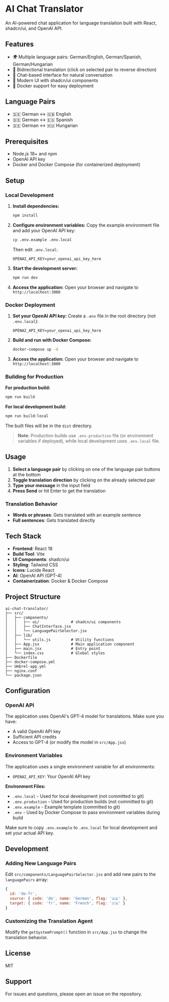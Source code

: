 # AI Chat Translator

An AI-powered chat application for language translation built with React, shadcn/ui, and OpenAI API.

## Features

- 🌍 Multiple language pairs: German/English, German/Spanish, German/Hungarian
- 🔄 Bidirectional translation (click on selected pair to reverse direction)
- 💬 Chat-based interface for natural conversation
- 🎨 Modern UI with shadcn/ui components
- 🐳 Docker support for easy deployment

## Language Pairs

- 🇩🇪 German ↔ 🇬🇧 English
- 🇩🇪 German ↔ 🇪🇸 Spanish
- 🇩🇪 German ↔ 🇭🇺 Hungarian

## Prerequisites

- Node.js 18+ and npm
- OpenAI API key
- Docker and Docker Compose (for containerized deployment)

## Setup

### Local Development

1. **Install dependencies:**
   ```bash
   npm install
   ```

2. **Configure environment variables:**
   Copy the example environment file and add your OpenAI API key:
   ```bash
   cp .env.example .env.local
   ```
   
   Then edit `.env.local`:
   ```env
   OPENAI_API_KEY=your_openai_api_key_here
   ```

3. **Start the development server:**
   ```bash
   npm run dev
   ```

4. **Access the application:**
   Open your browser and navigate to `http://localhost:3000`

### Docker Deployment

1. **Set your OpenAI API key:**
   Create a `.env` file in the root directory (not `.env.local`):
   ```env
   OPENAI_API_KEY=your_openai_api_key_here
   ```

2. **Build and run with Docker Compose:**
   ```bash
   docker-compose up -d
   ```

3. **Access the application:**
   Open your browser and navigate to `http://localhost:3000`

### Building for Production

**For production build:**
```bash
npm run build
```

**For local development build:**
```bash
npm run build:local
```

The built files will be in the `dist` directory.

> **Note**: Production builds use `.env.production` file (or environment variables if deployed), while local development uses `.env.local` file.

## Usage

1. **Select a language pair** by clicking on one of the language pair buttons at the bottom
2. **Toggle translation direction** by clicking on the already selected pair
3. **Type your message** in the input field
4. **Press Send** or hit Enter to get the translation

### Translation Behavior

- **Words or phrases**: Gets translated with an example sentence
- **Full sentences**: Gets translated directly

## Tech Stack

- **Frontend**: React 18
- **Build Tool**: Vite
- **UI Components**: shadcn/ui
- **Styling**: Tailwind CSS
- **Icons**: Lucide React
- **AI**: OpenAI API (GPT-4)
- **Containerization**: Docker & Docker Compose

## Project Structure

```
ai-chat-translator/
├── src/
│   ├── components/
│   │   ├── ui/              # shadcn/ui components
│   │   ├── ChatInterface.jsx
│   │   └── LanguagePairSelector.jsx
│   ├── lib/
│   │   └── utils.js         # Utility functions
│   ├── App.jsx              # Main application component
│   ├── main.jsx             # Entry point
│   └── index.css            # Global styles
├── Dockerfile
├── docker-compose.yml
├── Umbrel-app.yml
├── nginx.conf
└── package.json
```

## Configuration

### OpenAI API

The application uses OpenAI's GPT-4 model for translations. Make sure you have:
- A valid OpenAI API key
- Sufficient API credits
- Access to GPT-4 (or modify the model in `src/App.jsx`)

### Environment Variables

The application uses a single environment variable for all environments:

- `OPENAI_API_KEY`: Your OpenAI API key

**Environment Files:**
- `.env.local` - Used for local development (not committed to git)
- `.env.production` - Used for production builds (not committed to git)
- `.env.example` - Example template (committed to git)
- `.env` - Used by Docker Compose to pass environment variables during build

Make sure to copy `.env.example` to `.env.local` for local development and set your actual API key.

## Development

### Adding New Language Pairs

Edit `src/components/LanguagePairSelector.jsx` and add new pairs to the `languagePairs` array:

```javascript
{
  id: 'de-fr',
  source: { code: 'de', name: 'German', flag: '🇩🇪' },
  target: { code: 'fr', name: 'French', flag: '🇫🇷' }
}
```

### Customizing the Translation Agent

Modify the `getSystemPrompt()` function in `src/App.jsx` to change the translation behavior.

## License

MIT

## Support

For issues and questions, please open an issue on the repository.

